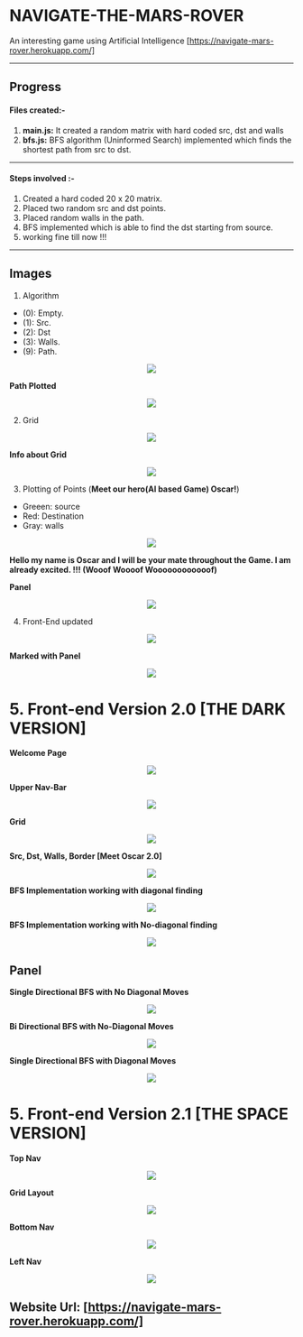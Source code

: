 # NAVIGATE-THE-MARS-ROVER
An interesting game using Artificial Intelligence [https://navigate-mars-rover.herokuapp.com/]

-----------------------------------------------------------------------------------------------------------------------------
 
## Progress

#### Files created:-
1. __main.js:__ It created a random matrix with hard coded src, dst and walls
2. __bfs.js:__ BFS algorithm (Uninformed Search) implemented which finds the shortest path from src to dst.

-----------------------------------------------------------------------------------------------------------------------------

#### Steps involved :-
1. Created a hard coded 20 x 20 matrix.
2. Placed two random src and dst points.
3. Placed random walls in the path.
4. BFS implemented which is able to find the dst starting from source.
5. working fine till now !!!

-----------------------------------------------------------------------------------------------------------------------------
 
 
## Images

1. Algorithm    
  - (0): Empty. 
  - (1): Src. 
  - (2): Dst      
  - (3): Walls. 
  - (9): Path. 
  
  <p align="center">
  <img src= "https://user-images.githubusercontent.com/59146229/86313729-6fa2ea80-bc43-11ea-970a-64328a9dbedb.png">
</p>
    
__Path Plotted__
<p align="center">
  <img src= "https://user-images.githubusercontent.com/59146229/86313742-7b8eac80-bc43-11ea-8de1-75c091bfecc9.png">
</p>

2. Grid

<p align="center">
  <img src= "https://user-images.githubusercontent.com/59146229/86459055-da3b4f80-bd43-11ea-9985-d3efd97d0eed.png">
</p>

__Info about Grid__
<p align="center">
  <img src= "https://user-images.githubusercontent.com/59146229/86460295-c1cc3480-bd45-11ea-86eb-d0f92688ff63.png">
</p>

3. Plotting of Points (__Meet our hero(AI based Game) Oscar!__)
- Greeen: source
- Red: Destination
- Gray: walls
 <p align="center">
  <img src= "https://user-images.githubusercontent.com/59146229/87034821-13713500-c206-11ea-9b3a-87a5ce6e50f9.png">
</p>
      
 

 __Hello my name is Oscar and I will be your mate throughout the Game. I am already excited. !!! (Wooof Woooof Woooooooooooof)__
 
 __Panel__
  <p align="center">
  <img src= "https://user-images.githubusercontent.com/59146229/87039227-7d8cd880-c20c-11ea-83db-92a6f5843866.png">
</p>

4. Front-End updated
 <p align="center">
  <img src= "https://user-images.githubusercontent.com/59146229/87072180-002b8d00-c239-11ea-8e18-c11ae93d02b7.png">
</p>

__Marked with Panel__
 <p align="center">
  <img src= "https://user-images.githubusercontent.com/59146229/87073527-2ce0a400-c23b-11ea-9354-35d284370c0f.png">
</p>

# 5. Front-end Version 2.0 [THE DARK VERSION]

__Welcome Page__
<p align="center">
  <img src= "https://user-images.githubusercontent.com/59146229/87253221-0c148a80-c497-11ea-9906-4cd3d3ff78cd.png">
</p>

__Upper Nav-Bar__
<p align="center">
  <img src= "https://user-images.githubusercontent.com/59146229/87253295-c3110600-c497-11ea-94f9-00e3a3450124.png">
</p>

__Grid__
<p align="center">
  <img src= "https://user-images.githubusercontent.com/59146229/87253322-f2c00e00-c497-11ea-999f-d939ba7cc093.png">
</p>

__Src, Dst, Walls, Border [Meet Oscar 2.0]__
<p align="center">
  <img src= "https://user-images.githubusercontent.com/59146229/87253443-e1c3cc80-c498-11ea-8b5e-3b3a649b030d.png">
</p>

__BFS Implementation working with diagonal finding__
<p align="center">
  <img src= "https://user-images.githubusercontent.com/59146229/87339577-71827d00-c564-11ea-9d79-f36009619b46.png">
</p>


__BFS Implementation working with No-diagonal finding__
<p align="center">
  <img src= "https://user-images.githubusercontent.com/59146229/87424520-b4426480-c5f9-11ea-9c79-6f84cce158bf.png">
</p>

## Panel

__Single Directional BFS with No Diagonal Moves__
<p align="center">
  <img src= "https://user-images.githubusercontent.com/59146229/87558047-3ef89180-c6d6-11ea-8dab-7d7c2c17759f.png">
</p>

__Bi Directional BFS with No-Diagonal Moves__
<p align="center">
  <img src= "https://user-images.githubusercontent.com/59146229/87558189-72d3b700-c6d6-11ea-9283-9e4f6dd922d7.png">
</p>

__Single Directional BFS with Diagonal Moves__
<p align="center">
  <img src= "https://user-images.githubusercontent.com/59146229/87558339-a0b8fb80-c6d6-11ea-8480-a3e0a4ebd61a.png">
</p>

# 5. Front-end Version 2.1 [THE SPACE VERSION]

__Top Nav__
<p align="center">
  <img src= "https://user-images.githubusercontent.com/59146229/87802854-69318700-c86f-11ea-9683-cc23c235696d.png">
</p>

__Grid Layout__
<p align="center">
  <img src= "https://user-images.githubusercontent.com/59146229/87803126-b7df2100-c86f-11ea-9785-d88357808f83.png">
</p>

__Bottom Nav__
<p align="center">
  <img src= "https://user-images.githubusercontent.com/59146229/87803057-a39b2400-c86f-11ea-84e4-e105c9796536.png">
</p>

__Left Nav__
<p align="center">
  <img src= "https://user-images.githubusercontent.com/59146229/87803312-ebba4680-c86f-11ea-9cd3-9701e62999fb.png">
</p>

## Website Url: [https://navigate-mars-rover.herokuapp.com/]


